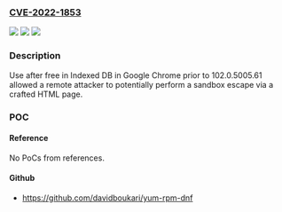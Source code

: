 ### [CVE-2022-1853](https://cve.mitre.org/cgi-bin/cvename.cgi?name=CVE-2022-1853)
![](https://img.shields.io/static/v1?label=Product&message=Chrome&color=blue)
![](https://img.shields.io/static/v1?label=Version&message=%3C%20102.0.5005.61%20&color=brighgreen)
![](https://img.shields.io/static/v1?label=Vulnerability&message=Use%20after%20free&color=brighgreen)

### Description

Use after free in Indexed DB in Google Chrome prior to 102.0.5005.61 allowed a remote attacker to potentially perform a sandbox escape via a crafted HTML page.

### POC

#### Reference
No PoCs from references.

#### Github
- https://github.com/davidboukari/yum-rpm-dnf


